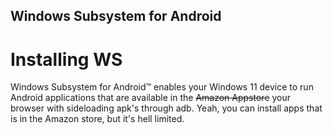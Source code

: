 ## Windows Subsystem for Android
# Installing WS

Windows Subsystem for Android™️ enables your Windows 11 device to run Android applications that are available in the ~~Amazon Appstore~~ your browser with sideloading apk's through adb. Yeah, you can install apps that is in the Amazon store, but it's hell limited.
 

